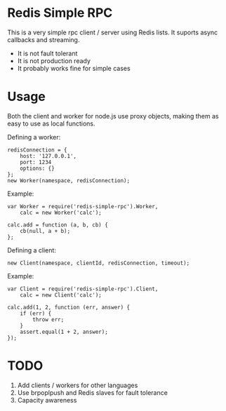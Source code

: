 Redis Simple RPC
================

This is a very simple rpc client / server using Redis lists. It suports async
callbacks and streaming.

- It is not fault tolerant
- It is not production ready
- It probably works fine for simple cases

Usage
=====

Both the client and worker for node.js use proxy objects, making them as easy to
use as local functions.

Defining a worker:

	redisConnection = {
		host: '127.0.0.1',
		port: 1234
		options: {}
	};
	new Worker(namespace, redisConnection);

Example:

	var Worker = require('redis-simple-rpc').Worker,
		calc = new Worker('calc');

	calc.add = function (a, b, cb) {
		cb(null, a + b);
	};

Defining a client:

	new Client(namespace, clientId, redisConnection, timeout);

Example:

	var Client = require('redis-simple-rpc').Client,
		calc = new Client('calc');

	calc.add(1, 2, function (err, answer) {
		if (err) {
			throw err;
		}
		assert.equal(1 + 2, answer);
	});

TODO
====

1. Add clients / workers for other languages
2. Use brpoplpush and Redis slaves for fault tolerance
3. Capacity awareness